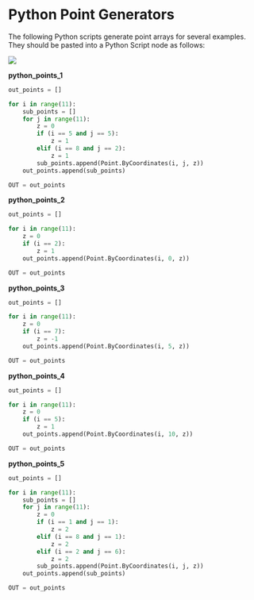 # Python Point Generators

The following Python scripts generate point arrays for several examples. They should be pasted into a Python Script node as follows:

![](../../.gitbook/assets/PythonPointGenerators\_01.png)

**python\_points\_1**

```python
out_points = []

for i in range(11):
	sub_points = []
	for j in range(11):
		z = 0
		if (i == 5 and j == 5):
			z = 1
		elif (i == 8 and j == 2):
			z = 1
		sub_points.append(Point.ByCoordinates(i, j, z))
	out_points.append(sub_points)

OUT = out_points
```

**python\_points\_2**

```python
out_points = []

for i in range(11):
	z = 0
	if (i == 2):
		z = 1
	out_points.append(Point.ByCoordinates(i, 0, z))

OUT = out_points
```

**python\_points\_3**

```python
out_points = []

for i in range(11):
	z = 0
	if (i == 7):
		z = -1
	out_points.append(Point.ByCoordinates(i, 5, z))

OUT = out_points
```

**python\_points\_4**

```python
out_points = []

for i in range(11):
	z = 0
	if (i == 5):
		z = 1
	out_points.append(Point.ByCoordinates(i, 10, z))

OUT = out_points
```

**python\_points\_5**

```python
out_points = []

for i in range(11):
	sub_points = []
	for j in range(11):
		z = 0
		if (i == 1 and j == 1):
			z = 2
		elif (i == 8 and j == 1):
			z = 2
		elif (i == 2 and j == 6):
			z = 2
		sub_points.append(Point.ByCoordinates(i, j, z))
	out_points.append(sub_points)

OUT = out_points
```
